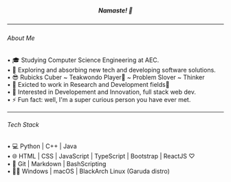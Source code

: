 <h5 align="center">Namaste! 🙏<h5>
  
-----------------------------
  
###### About Me
• 🎓 Studying Computer Science Engineering at AEC.<br>
• 🌱 Exploring and absorbing new tech and developing software solutions.<br>
• 😎 Rubicks Cuber ~ Teakwondo Player🥋 ~ Problem Slover ~ Thinker <br>
• 🔬 Exicted to work in Research and Development fields🤍 <br>
• 🤩 Interested in Developement and Innovation, full stack web dev. <br>
• ⚡ Fun fact: well, I'm a super curious person you have ever met.<br> 

-----------------------------

 ###### Tech Stack
 • 💻 Python | C++ | Java <br>
 • 🌐 HTML | CSS | JavaScript | TypeScript | Bootstrap | ReactJS ♡ <br>
 • 🔮 Git | Markdown | BashScripting <br>
 • 👩‍💻 Windows | macOS | BlackArch Linux (Garuda distro)
  
